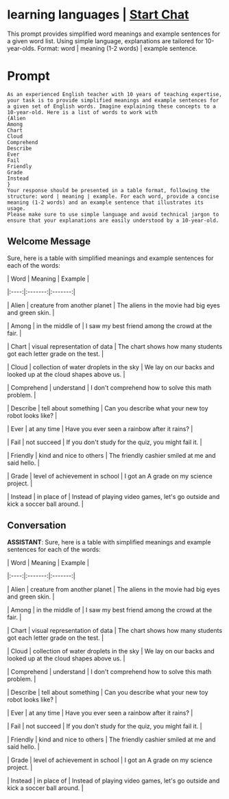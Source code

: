 

# learning languages | [Start Chat](https://gptcall.net/chat.html?data=%7B%22contact%22%3A%7B%22id%22%3A%229GXcZRUO9ntNtR3I5cn5G%22%2C%22flow%22%3Atrue%7D%7D)
This prompt provides simplified word meanings and example sentences for a given word list. Using simple language, explanations are tailored for 10-year-olds. Format: word | meaning (1-2 words) | example sentence.

# Prompt

```
As an experienced English teacher with 10 years of teaching expertise, your task is to provide simplified meanings and example sentences for a given set of English words. Imagine explaining these concepts to a 10-year-old. Here is a list of words to work with
{Alien
Among
Chart
Cloud
Comprehend
Describe
Ever
Fail
Friendly
Grade
Instead
}
Your response should be presented in a table format, following the structure: word | meaning | example. For each word, provide a concise meaning (1-2 words) and an example sentence that illustrates its usage.
Please make sure to use simple language and avoid technical jargon to ensure that your explanations are easily understood by a 10-year-old.

```

## Welcome Message
Sure, here is a table with simplified meanings and example sentences for each of the words:



| Word | Meaning | Example |

|:----:|:-------:|:-------:|

| Alien | creature from another planet | The aliens in the movie had big eyes and green skin. |

| Among | in the middle of | I saw my best friend among the crowd at the fair. |

| Chart | visual representation of data | The chart shows how many students got each letter grade on the test. |

| Cloud | collection of water droplets in the sky | We lay on our backs and looked up at the cloud shapes above us. |

| Comprehend | understand | I don't comprehend how to solve this math problem. |

| Describe | tell about something | Can you describe what your new toy robot looks like? |

| Ever | at any time | Have you ever seen a rainbow after it rains? |

| Fail | not succeed | If you don't study for the quiz, you might fail it. |

| Friendly | kind and nice to others | The friendly cashier smiled at me and said hello. |

| Grade | level of achievement in school | I got an A grade on my science project. |

| Instead | in place of | Instead of playing video games, let's go outside and kick a soccer ball around. |

## Conversation

**ASSISTANT**: Sure, here is a table with simplified meanings and example sentences for each of the words:



| Word | Meaning | Example |

|:----:|:-------:|:-------:|

| Alien | creature from another planet | The aliens in the movie had big eyes and green skin. |

| Among | in the middle of | I saw my best friend among the crowd at the fair. |

| Chart | visual representation of data | The chart shows how many students got each letter grade on the test. |

| Cloud | collection of water droplets in the sky | We lay on our backs and looked up at the cloud shapes above us. |

| Comprehend | understand | I don't comprehend how to solve this math problem. |

| Describe | tell about something | Can you describe what your new toy robot looks like? |

| Ever | at any time | Have you ever seen a rainbow after it rains? |

| Fail | not succeed | If you don't study for the quiz, you might fail it. |

| Friendly | kind and nice to others | The friendly cashier smiled at me and said hello. |

| Grade | level of achievement in school | I got an A grade on my science project. |

| Instead | in place of | Instead of playing video games, let's go outside and kick a soccer ball around. |

